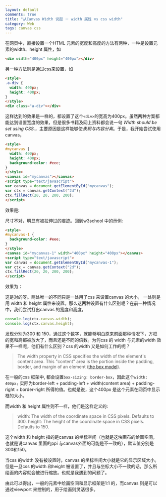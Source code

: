 ```yaml
---
layout: default
comments: true
title: "从Canvas Width 说起 － width 属性 vs css width"
category: Web
tags: canvas css
---
```


在网页中，直接设置一个HTML 元素的宽度和高度的方法有两种，一种是设置元素的width、height 属性，如

```html
<div width="400px" height="400px"></div>
```

另一种方法则是通过css来设置，如

```html
<style>
.a-div {
  width: 400px;
  height: 400px;
}
</style>
<div class="a-div"></div>
```

这样达到的效果是一样的，都设置了这个`<div>`的宽高为400px。虽然两种方案都能达到设置宽度的效果，但是很多书籍及网上资料都会说一句 *Width should be set using CSS.*，主要原因是这样能够使*表现与内容分离*。于是，我开始尝试使用canvas，

```html
<style>
#mycanvas {
  width: 400px;
  height: 400px;
  background-color: #eee;
}
</style>
<canvas id="mycanvas"></canvas>
<script type="text/javascript">
var canvas = document.getElementById("mycanvas");
var ctx = canvas.getContext("2d");
ctx.fillRect(20, 20, 200, 200);
</script>
```

效果是:

<style>
#mycanvas, #adiv {
  width: 400px;
  height: 400px;
  background-color: #eee;
}
</style>
<canvas id="mycanvas"></canvas>
<script type="text/javascript" src="/js/others/canvas-width-01.js"></script>
<script type="text/javascript">drawRect1();</script>

尺寸不对，明显有被拉伸过的痕迹。回到w3school 中的示例:

```html
<style>
#mycanvas-1 {
  background-color: #eee;
}
</style>
<canvas id="mycanvas-1" width="400px" height="400px"></canvas>
<script type="text/javascript">
var canvas = document.getElementById("mycanvas-1");
var ctx = canvas.getContext("2d");
ctx.fillRect(20, 20, 200, 200);
</script>
```

效果为：

<style>
#mycanvas-1 {
  background-color: #eee;
}
</style>
<canvas id="mycanvas-1" width="400px" height="400px"></canvas>
<script type="text/javascript">
drawRect2();
</script>

这是对的呀。两处唯一的不同只是一处用了css 来设置canvas 的大小， 一处则是用 width 和 height 属性来设置。那么这两种设置有什么区别呢？在前一种情况中，我们尝试打出canvas 的宽度和高度，

```javascript
console.log(ctx.canvas.width);
console.log(ctx.canvas.height);
```

发现分别为300 和 150，通过这个数字，就能够明白原来前面那种情况下，方框的宽和高都被放大了，而且还是不同的倍数。为何css 的 width 与元素的width 效果不一样呢，他们有什么区别？css 的width 又是如何工作的呢？

> The width property in CSS specifies the width of the element's content area. This "content" area is the portion inside the padding, border, and margin of an element ([the box model](http://www.w3.org/TR/CSS2/box.html)).

在一般的css 框架中, 都会设置`box-sizing: border-box`，因此这个`width: 400px;` 实际为border-left + padding-left + width(content area) + padding-right + border-right 所得的值。也就是说，这个400px 是这个元素在网页中显示框的大小。

而width 和 height 属性则不一样，他们是这样定义的:

> width: The width of the coordinate space in CSS pixels. Defaults to 300.
> height: The height of the coordinate space in CSS pixels. Defaults to 150.

这个width 和 height 指的是canvas 的坐标空间（也就是这块画布的绘画空间，也就是说canvas 里面的ppi 与canvas外面的可能是不一致的），默认值分别是300和150。

当css 的width 没有被设置时，canvas 的坐标空间大小就是它的显示区域大小。 但是一旦css 的width 和height 被设置了，并且与坐标大小不一致的话，那么所绘画的内容就会被进行缩放。也就是我遇到的问题了。

由此可以得出，一般的元素中绘画空间和显示框架是1:1 的，而canvas 则是可以通过viewport 来控制的，用于绘画则灵活很多。
